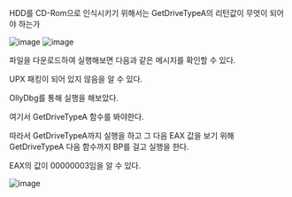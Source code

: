 HDD를 CD-Rom으로 인식시키기 위해서는 GetDriveTypeA의 리턴값이 무엇이 되어야 하는가

![image](https://user-images.githubusercontent.com/120306359/216207589-2d4eae56-dd42-451e-b6fe-b73298704b97.png)
![image](https://user-images.githubusercontent.com/120306359/216207705-edd7e6a1-ad35-47b5-8b02-a252d3d578f1.png)

파일을 다운로드하여 실행해보면 다음과 같은 메시지를 확인할 수 있다.

UPX 패킹이 되어 있지 않음을 알 수 있다.

OllyDbg를 통해 실행을 해보았다.

여기서 GetDriveTypeA 함수를 봐야한다.

따라서 GetDriveTypeA까지 실행을 하고 그 다음 EAX 값을 보기 위해 GetDriveTypeA 다음 함수까지 BP를 걸고 실행을 한다.

EAX의 값이 00000003임을 알 수 있다.

![image](https://user-images.githubusercontent.com/120306359/216210007-27492116-3dfa-469d-a1b2-5f71f92678fa.png)
